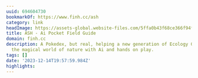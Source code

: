 ```yaml
---
uuid: 694604730
bookmarkOf: https://www.finh.cc/ash
category: link
headImage: https://assets-global.website-files.com/5ffa0b43f68ce366f94f392f/6197d4f775cc919d86f78eeb_Ash_01.jpg
title: ASH - Ai Pocket Field Guide
domain: finh.cc
description: A Pokedex, but real, helping a new generation of Ecology Guardians discover
  the magical world of nature with Ai and hands on play.
tags: []
date: '2023-12-14T19:57:59.984Z'
highlights: 
---
```



